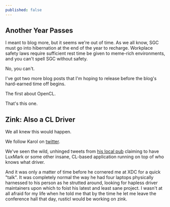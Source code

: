 ```yaml
---
published: false
---
```

## Another Year Passes

I meant to blog more, but it seems we're out of time. As we all know, SGC must go into hibernation at the end of the year to recharge. Workplace safety laws require sufficient rest time be given to meme-rich environments, and you can't spell SGC without safety.

No, you can't.

I've got two more blog posts that I'm hoping to release before the blog's hard-earned time off begins.

The first about OpenCL.

That's this one.

## Zink: Also a CL Driver
We all knew this would happen.

We follow Karol on [twitter](https://twitter.com/karolherbst).

We've seen the wild, unhinged tweets from [his local pub](https://britspub.com/) claiming to have LuxMark or some other insane, CL-based application running on top of who knows what driver.

And it was only a matter of time before he cornered me at XDC for a quick "talk". It was completely normal the way he had four laptops physically harnessed to his person as he strutted around, looking for hapless driver maintainers upon which to foist his latest and least sane project. I wasn't at all afraid for my life when he told me that by the time he let me leave the conference hall that day, rusticl would be working on zink.

